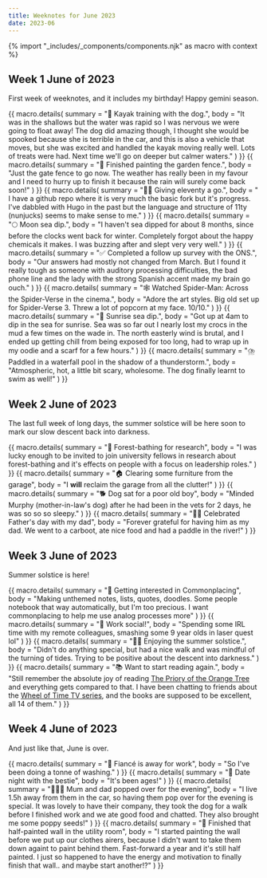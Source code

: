 ```yaml
---
title: Weeknotes for June 2023
date: 2023-06
---
```

{% import "_includes/_components/components.njk" as macro with context %}
## Week 1 June of 2023

First week of weeknotes, and it includes my birthday! Happy gemini season.

<div class="pb-2">
    {{ macro.details(
      summary = "🚣 Kayak training with the dog.",
      body = "It was in the shallows but the water was rapid so I was nervous we were going to float away! The dog did amazing though, I thought she would be spooked because she is terrible in the car, and this is also a vehicle that moves, but she was excited and handled the kayak moving really well. Lots of treats were had. Next time we'll go on deeper but calmer waters."
    ) }}
    {{ macro.details(
      summary = "🎨️ Finished painting the garden fence.",
      body = "Just the gate fence to go now. The weather has really been in my favour and I need to hurry up to finish it because the rain will surely come back soon!"
    ) }}
    {{ macro.details(
      summary = "👩‍💻 Giving eleventy a go.",
      body = " I have a github repo where it is very much the basic fork but it's progress. I've dabbled with Hugo in the past but the language and structure of 11ty (nunjucks) seems to make sense to me."
    ) }}
    {{ macro.details(
      summary = "🌕 Moon sea dip.",
      body = "I haven't sea dipped for about 8 months, since before the clocks went back for winter. Completely forgot about the happy chemicals it makes. I was buzzing after and slept very very well."
    ) }}
    {{ macro.details(
      summary = "✅ Completed a follow up survey with the ONS.",
      body = "Our answers had mostly not changed from March. But I found it really tough as someone with auditory processing difficulties, the bad phone line and the lady with the strong Spanish accent made my brain go ouch."
    ) }}
    {{ macro.details(
      summary = "🕸️ Watched Spider-Man: Across the Spider-Verse in the cinema.",
      body = "Adore the art styles. Big old set up for Spider-Verse 3. Threw a lot of popcorn at my face. 10/10."
    ) }}
    {{ macro.details(
      summary = "🌊️ Sunrise sea dip.",
      body = "Got up at 4am to dip in the sea for sunrise. Sea was so far out I nearly lost my crocs in the mud a few times on the wade in. The north easterly wind is brutal, and I ended up getting chill from being exposed for too long, had to wrap up in my oodie and a scarf for a few hours."
    ) }}
    {{ macro.details(
      summary = "⛈️ Paddled in a waterfall pool in the shadow of a thunderstorm.",
      body = "Atmospheric, hot, a little bit scary, wholesome. The dog finally learnt to swim as well!"
    ) }}
</div>

## Week 2 June of 2023

The last full week of long days, the summer solstice will be here soon to mark our slow descent back into darkness.

<div class="pb-2">
    {{ macro.details(
      summary = "🌲 Forest-bathing for research",
      body = "I was lucky enough to be invited to join university fellows in research about forest-bathing and it's effects on people with a focus on leadership roles."
    ) }}
    {{ macro.details(
      summary = "🏠 Clearing some furniture from the garage",
      body = "I <strong>will</strong> reclaim the garage from all the clutter!"
    ) }}
    {{ macro.details(
      summary = "🐕 Dog sat for a poor old boy",
      body = "Minded Murphy (mother-in-law's dog) after he had been in the vets for 2 days, he was so so so sleepy."
    ) }}
    {{ macro.details(
      summary = "👨‍👧 Celebrated Father's day with my dad",
      body = "Forever grateful for having him as my dad. We went to a carboot, ate nice food and had a paddle in the river!"
    ) }}
</div>

## Week 3 June of 2023

Summer solstice is here!

<div class="pb-2">
    {{ macro.details(
      summary = "🚣 Getting interested in Commonplacing",
      body = "Making unthemed notes, lists, quotes, doodles. Some people notebook that way automatically, but I'm too precious. I want commonplacing to help me use analog processes more"
    ) }}
    {{ macro.details(
      summary = "🎨️ Work social!",
      body = "Spending some IRL time with my remote colleagues, smashing some 9 year olds in laser quest lol"
    ) }}
    {{ macro.details(
      summary = "👩‍💻 Enjoying the summer solstice.",
      body = "Didn't do anything special, but had a nice walk and was mindful of the turning of tides. Trying to be positive about the descent into darkness."
    ) }}
    {{ macro.details(
      summary = "📚 Want to start reading again.",
      body = "Still remember the absolute joy of reading <a href='https://www.goodreads.com/en/book/show/40275288' target='_blank'>The Priory of the Orange Tree</a> and everything gets compared to that. I have been chatting to friends about the <a href='https://www.amazon.co.uk/Wheel-Time-Season-1/dp/B09F59DZ2Z' target='_blank'>Wheel of Time TV series</a>, and the books are supposed to be excellent, all 14 of them."
    ) }}
</div>

## Week 4 June of 2023

And just like that, June is over.

<div class="pb-2">
    {{ macro.details(
      summary = "🕺 Fiancé is away for work",
      body = "So I've been doing a tonne of washing."
    ) }}
    {{ macro.details(
      summary = "💞 Date night with the bestie",
      body = "It's been ages!"
    ) }}
    {{ macro.details(
      summary = "👨‍👩‍👧 Mum and dad popped over for the evening",
      body = "I live 1.5h away from them in the car, so having them pop over for the evening is special. It was lovely to have their company, they took the dog for a walk before I finished work and we ate good food and chatted. They also brought me some poppy seeds!"
    ) }}
    {{ macro.details(
      summary = "🎨 Finished that half-painted wall in the utility room",
      body = "I started painting the wall before we put up our clothes airers, because I didn't want to take them down againt to paint behind them. Fast-forward a year and it's still half painted. I just so happened to have the energy and motivation to finally finish that wall.. and maybe start another!?"
    ) }}
</div>
